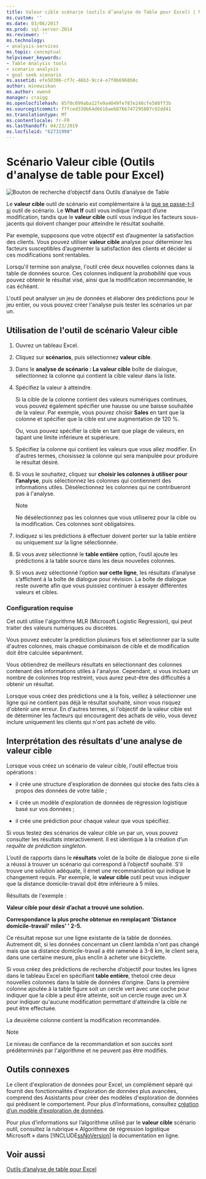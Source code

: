 ```yaml
---
title: Valeur cible scénario (outils d’analyse de Table pour Excel) | Microsoft Docs
ms.custom: ''
ms.date: 03/06/2017
ms.prod: sql-server-2014
ms.reviewer: ''
ms.technology:
- analysis-services
ms.topic: conceptual
helpviewer_keywords:
- Table Analysis tools
- scenario analysis
- goal seek scenario
ms.assetid: efe50306-cf7c-46b3-9cc4-e7f0b6968b0c
author: minewiskan
ms.author: owend
manager: craigg
ms.openlocfilehash: 85f0c099aba12fe9a4049fe787e248cfe580ff3b
ms.sourcegitcommit: f7fced330b64d6616aeb8766747295807c92dd41
ms.translationtype: MT
ms.contentlocale: fr-FR
ms.lasthandoff: 04/23/2019
ms.locfileid: "62731998"
---
```

# <a name="goal-seek-scenario-table-analysis-tools-for-excel"></a>Scénario Valeur cible (Outils d'analyse de table pour Excel)
  ![Bouton de recherche d’objectif dans Outils d’analyse de Table](media/tat-goalseek.gif "valeur cible de bouton dans Outils d’analyse de Table")  
  
 Le **valeur cible** outil de scénario est complémentaire à la [que se passe-t-il si](what-if-scenario-table-analysis-tools-for-excel.md) outil de scénario. Le **What If** outil vous indique l’impact d’une modification, tandis que le **valeur cible** outil vous indique les facteurs sous-jacents qui doivent changer pour atteindre le résultat souhaité.  
  
 Par exemple, supposons que votre objectif est d’augmenter la satisfaction des clients. Vous pouvez utiliser **valeur cible** analyse pour déterminer les facteurs susceptibles d’augmenter la satisfaction des clients et décider si ces modifications sont rentables.  
  
 Lorsqu'il termine son analyse, l'outil crée deux nouvelles colonnes dans la table de données source. Ces colonnes indiquent la *probabilité* que vous pouvez obtenir le résultat visé, ainsi que la modification recommandée, le cas échéant.  
  
 L'outil peut analyser un jeu de données et élaborer des prédictions pour le jeu entier, ou vous pouvez créer l'analyse puis tester les scénarios un par un.  
  
## <a name="using-the-goal-seek-scenario-tool"></a>Utilisation de l'outil de scénario Valeur cible  
  
1.  Ouvrez un tableau Excel.  
  
2.  Cliquez sur **scénarios**, puis sélectionnez **valeur cible**.  
  
3.  Dans le **analyse de scénario : La valeur cible** boîte de dialogue, sélectionnez la colonne qui contient la cible valeur dans la liste.  
  
4.  Spécifiez la valeur à atteindre.  
  
     Si la cible de la colonne contient des valeurs numériques continues, vous pouvez également spécifier une hausse ou une baisse souhaitée de la valeur. Par exemple, vous pouvez choisir **Sales** en tant que la colonne et spécifier que la cible est une augmentation de 120 %.  
  
     Ou, vous pouvez spécifier la cible en tant que plage de valeurs, en tapant une limite inférieure et supérieure.  
  
5.  Spécifiez la colonne qui contient les valeurs que vous allez modifier. En d'autres termes, choisissez la colonne qui sera manipulée pour produire le résultat désiré.  
  
6.  Si vous le souhaitez, cliquez sur **choisir les colonnes à utiliser pour l’analyse**, puis sélectionnez les colonnes qui contiennent des informations utiles. Désélectionnez les colonnes qui ne contribueront pas à l'analyse.  
  
    > [!NOTE]  
    >  Ne désélectionnez pas les colonnes que vous utiliserez pour la cible ou la modification. Ces colonnes sont obligatoires.  
  
7.  Indiquez si les prédictions à effectuer doivent porter sur la table entière ou uniquement sur la ligne sélectionnée.  
  
8.  Si vous avez sélectionné le **table entière** option, l’outil ajoute les prédictions à la table source dans les deux nouvelles colonnes.  
  
9. Si vous avez sélectionné l’option **sur cette ligne**, les résultats d’analyse s’affichent à la boîte de dialogue pour révision. La boîte de dialogue reste ouverte afin que vous puissiez continuer à essayer différentes valeurs et cibles.  
  
### <a name="requirements"></a>Configuration requise  
 Cet outil utilise l'algorithme MLR (Microsoft Logistic Regression), qui peut traiter des valeurs numériques ou discrètes.  
  
 Vous pouvez exécuter la prédiction plusieurs fois et sélectionner par la suite d'autres colonnes, mais chaque combinaison de cible et de modification doit être calculée séparément.  
  
 Vous obtiendrez de meilleurs résultats en sélectionnant des colonnes contenant des informations utiles à l'analyse. Cependant, si vous incluez un nombre de colonnes trop restreint, vous aurez peut-être des difficultés à obtenir un résultat.  
  
 Lorsque vous créez des prédictions une à la fois, veillez à sélectionner une ligne qui ne contient pas déjà le résultat souhaité, sinon vous risquez d'obtenir une erreur. En d'autres termes, si l'objectif de la valeur cible est de déterminer les facteurs qui encouragent des achats de vélo, vous devez inclure uniquement les clients qui n'ont pas acheté de vélo.  
  
## <a name="understanding-the-results-of-goal-seek-analysis"></a>Interprétation des résultats d'une analyse de valeur cible  
 Lorsque vous créez un scénario de valeur cible, l'outil effectue trois opérations :  
  
-   il crée une structure d'exploration de données qui stocke des faits clés à propos des données de votre table ;  
  
-   il crée un modèle d'exploration de données de régression logistique basé sur vos données ;  
  
-   il crée une prédiction pour chaque valeur que vous spécifiez.  
  
 Si vous testez des scénarios de valeur cible un par un, vous pouvez consulter les résultats interactivement. Il est identique à la création d’un *requête de prédiction singleton*.  
  
 L’outil de rapports dans le **résultats** volet de la boîte de dialogue zone si elle a réussi à trouver un scénario qui correspond à l’objectif souhaité. S'il trouve une solution adéquate, il émet une recommandation qui indique le changement requis. Par exemple, le **valeur cible** outil peut vous indiquer que la distance domicile-travail doit être inférieure à 5 miles.  
  
 Résultats de l'exemple :  
  
 **Valeur cible pour désir d’achat a trouvé une solution.**  
  
 **Correspondance la plus proche obtenue en remplaçant 'Distance domicile-travail' miles' ' 2-5.**  
  
 Ce résultat repose sur une ligne existante de la table de données. Autrement dit, si les données concernant un client lambda n'ont pas changé mais que sa distance domicile-travail a été ramenée à 3-8 km, le client sera, dans une certaine mesure, plus enclin à acheter une bicyclette.  
  
 Si vous créez des prédictions de recherche d’objectif pour toutes les lignes dans le tableau Excel en spécifiant **table entière**, thetool crée deux nouvelles colonnes dans la table de données d’origine. Dans la première colonne ajoutée à la table figure soit un cercle vert avec une coche pour indiquer que la cible a peut être atteinte, soit un cercle rouge avec un X pour indiquer qu'aucune modification permettant d'atteindre la cible ne peut être effectuée.  
  
 La deuxième colonne contient la modification recommandée.  
  
> [!NOTE]  
>  Le niveau de confiance de la recommandation et son succès sont prédéterminés par l'algorithme et ne peuvent pas être modifiés.  
  
## <a name="related-tools"></a>Outils connexes  
 Le client d'exploration de données pour Excel, un complément séparé qui fournit des fonctionnalités d'exploration de données plus avancées, comprend des Assistants pour créer des modèles d'exploration de données qui prédisent le comportement. Pour plus d’informations, consultez [création d’un modèle d’exploration de données](creating-a-data-mining-model.md).  
  
 Pour plus d’informations sur l’algorithme utilisé par le **valeur cible** scénario outil, consultez la rubrique « Algorithme de régression logistique Microsoft » dans [!INCLUDE[ssNoVersion](../includes/ssnoversion-md.md)] la documentation en ligne.  
  
## <a name="see-also"></a>Voir aussi  
 [Outils d’analyse de table pour Excel](table-analysis-tools-for-excel.md)  
  
  
